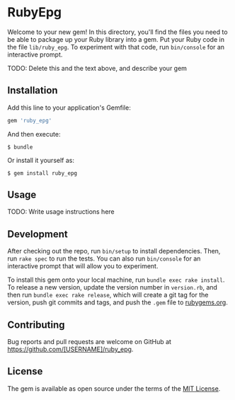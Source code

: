 # RubyEpg

Welcome to your new gem! In this directory, you'll find the files you need to be able to package up your Ruby library into a gem. Put your Ruby code in the file `lib/ruby_epg`. To experiment with that code, run `bin/console` for an interactive prompt.

TODO: Delete this and the text above, and describe your gem

## Installation

Add this line to your application's Gemfile:

```ruby
gem 'ruby_epg'
```

And then execute:

    $ bundle

Or install it yourself as:

    $ gem install ruby_epg

## Usage

TODO: Write usage instructions here

## Development

After checking out the repo, run `bin/setup` to install dependencies. Then, run `rake spec` to run the tests. You can also run `bin/console` for an interactive prompt that will allow you to experiment.

To install this gem onto your local machine, run `bundle exec rake install`. To release a new version, update the version number in `version.rb`, and then run `bundle exec rake release`, which will create a git tag for the version, push git commits and tags, and push the `.gem` file to [rubygems.org](https://rubygems.org).

## Contributing

Bug reports and pull requests are welcome on GitHub at https://github.com/[USERNAME]/ruby_epg.

## License

The gem is available as open source under the terms of the [MIT License](https://opensource.org/licenses/MIT).

